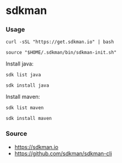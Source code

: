 # sdkman

### Usage

```shell
curl -sSL "https://get.sdkman.io" | bash
```

```shell
source "$HOME/.sdkman/bin/sdkman-init.sh"
```

Install java:
```shell
sdk list java

sdk install java
```

Install maven:
```shell
sdk list maven

sdk install maven
```

### Source

- https://sdkman.io
- https://github.com/sdkman/sdkman-cli
